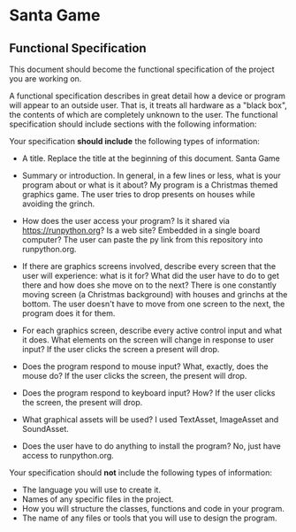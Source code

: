 # Santa Game



## Functional Specification

This document should become the functional specification of the project you are working on.

A functional specification describes in great detail how a device or program will appear to an
outside user. That is, it treats all hardware as a "black box", the contents of which are completely
unknown to the user. The functional specification should include sections with the following information:

Your specification **should include** the following types of information:

* A title. Replace the title at the beginning of this document.
Santa Game

* Summary or introduction. In general, in a few lines or less, what is your program about or what is it about?
My program is a Christmas themed graphics game. The user tries to drop presents on houses while avoiding the grinch. 

* How does the user access your program? Is it shared via https://runpython.org? Is a web site? Embedded in 
  a single board computer? 
  The user can paste the py link from this repository into runpython.org. 
  
* If there are graphics screens involved, describe every screen that the user will experience: what is it for? 
  What did the user have to do to get there and how does she move on to the next?
  There is one constantly moving screen (a Christmas background) with houses and grinchs at the bottom. The user doesn't have to move from one screen to the next, the program does it for them. 
  
* For each graphics screen, describe every active control input and what it does. What elements on the screen will
  change in response to user input?
  If the user clicks the screen a present will drop. 
  
* Does the program respond to mouse input? What, exactly, does the mouse do?
If the user clicks the screen, the present will drop. 

* Does the program respond to keyboard input? How?
If the user clicks the screen, the present will drop. 
* What graphical assets will be used?
I used TextAsset, ImageAsset and SoundAsset. 
* Does the user have to do anything to install the program?
No, just have access to runpython.org. 

Your specification should **not** include the following types of information:

* The language you will use to create it.
* Names of any specific files in the project.
* How you will structure the classes, functions and code in your program.
* The name of any files or tools that you will use to design the program.
